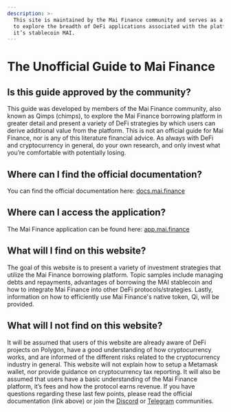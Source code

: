 ```yaml
---
description: >-
  This site is maintained by the Mai Finance community and serves as a resource
  to explore the breadth of DeFi applications associated with the platform and
  it’s stablecoin MAI.
---
```


# The Unofficial Guide to Mai Finance

## Is this guide approved by the community?

This guide was developed by members of the Mai Finance community, also known as Qimps (chimps), to explore the Mai Finance borrowing platform in greater detail and present a variety of DeFi strategies by which users can derive additional value from the platform. This is not an official guide for Mai Finance, nor is any of this literature financial advice. As always with DeFi and cryptocurrency in general, do your own research, and only invest what you’re comfortable with potentially losing.

## Where can I find the official documentation?

You can find the official documentation here: [docs.mai.finance](https://docs.mai.finance)

## Where can I access the application?

The Mai Finance application can be found here: [app.mai.finance](https://app.mai.finance)

## What will I find on this website?

The goal of this website is to present a variety of investment strategies that utilize the Mai Finance borrowing platform. Topic samples include managing debts and repayments, advantages of borrowing the MAI stablecoin and how to integrate Mai Finance into other DeFi protocols/strategies. Lastly, information on how to efficiently use Mai Finance's native token, Qi, will be provided.

## What will I not find on this website?

It will be assumed that users of this website are already aware of DeFi projects on Polygon, have a good understanding of how cryptocurrency works, and are informed of the different risks related to the cryptocurrency industry in general. This website will not explain how to setup a Metamask wallet, nor provide guidance on cryptocurrency tax reporting. It will also be assumed that users have a basic understanding of the Mai Finance platform, it’s fees and how the protocol earns revenue. If you have questions regarding these last few points, please read the official documentation (link above) or join the [Discord](https://discord.gg/mQq55j65xJ) or [Telegram](https://t.co/ttG5c1cxfZ?amp=1) communities.
